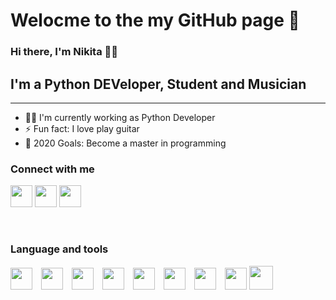 # Welocme to the my GitHub page 🎉

### Hi there, I'm Nikita 👋😀


## I'm a Python DEVeloper, Student and Musician

<hr style="height:1px; margin-top: 0px">

- 🧙‍♂️ I'm currently working as Python Developer
- ⚡ Fun fact: I love play guitar
- 🥅 2020 Goals: Become a master in programming

### Connect with me

[<img src="https://www.flaticon.com/svg/static/icons/svg/145/145807.svg" width="35px"/>][LinkedIn]
[<img src="https://www.flaticon.com/svg/static/icons/svg/145/145813.svg" width="35px"/>][VK]
[<img src="https://www.flaticon.com/svg/static/icons/svg/145/145805.svg" width="35px"/>][Instagram]

<br>

### Language and tools

<img src="https://www.simplilearn.com/ice9/free_resources_article_thumb/VSCode.png" width="35px">
<img style="margin-left:10px" src="https://cdn4.iconfinder.com/data/icons/logos-and-brands/512/267_Python_logo-512.png" width="35px">
<img style="margin-left:10px" src="https://www.flaticon.com/svg/static/icons/svg/1265/1265531.svg" width="35px">
<img style="margin-left:10px" src="https://cdn.worldvectorlogo.com/logos/django.svg" width="35px" height="35px">
<img style="margin-left:10px" src="https://cdn.worldvectorlogo.com/logos/linux-tux-2.svg" width="35px" height="35px">
<img style="margin-left:10px" src="https://cdn.worldvectorlogo.com/logos/git-icon.svg" width="35px">
<img style="margin-left:10px" src="https://cdn.worldvectorlogo.com/logos/bootstrap-4.svg" width="35px" height="35px">
<img style="margin-left:10px" src="https://cdn.worldvectorlogo.com/logos/html-5.svg" width="35px" height="35px">
<img src="https://cdn.worldvectorlogo.com/logos/css3.svg" width="38px">


[VK]: https://vk.com/nikefr7
[LinkedIn]: https://www.linkedin.com/in/nikita-efremov-6820a2130/
[Instagram]: https://www.instagram.com/nikefr7/
